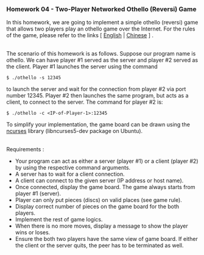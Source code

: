 ### Homework 04 - Two-Player Networked Othello (Reversi) Game

In this homework, we are going to implement a simple othello (reversi) game that allows two players play an othello game over the Internet. For the rules of the game, please refer to the links [ [English](https://en.wikipedia.org/wiki/Reversi) | [Chinese](https://zh.wikipedia.org/wiki/%E9%BB%91%E7%99%BD%E6%A3%8B) ] . <br><br>

The scenario of this homework is as follows. Suppose our program name is othello. We can have player #1 served as the server and player #2 served as the client. Player #1 launches the server using the command <br>

``` shell
$ ./othello -s 12345
```

to launch the server and wait for the connection from player #2 via port number 12345. Player #2 then launches the same program, but acts as a client, to connect to the server. The command for player #2 is: <br>

``` shell
$ ./othello -c <IP-of-Player-1>:12345
```

To simplify your implementation, the game board can be drawn using the [ncurses](http://man7.org/linux/man-pages/man3/ncurses.3x.html) library (libncurses5-dev package on Ubuntu). <br><br>

Requirements :

* Your program can act as either a server (player #1) or a client (player #2) by using the respective command arguments.
* A server has to wait for a client connection.
* A client can connect to the given server (IP address or host name).
* Once connected, display the game board. The game always starts from player #1 (server).
* Player can only put pieces (discs) on valid places (see game rule). 
* Display correct number of pieces on the game board for the both players.
* Implement the rest of game logics.
* When there is no more moves, display a message to show the player wins or loses.
* Ensure the both two players have the same view of game board. If either the client or the server quits, the peer has to be terminated as well.
